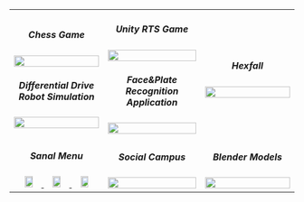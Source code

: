 <table>
	<tr>
		<td align="top" width="33%">
			<h5 align="center">Chess Game</h5>
			<div align="center">
				<a href="https://github.com/yilmazfatih6/chess/">
					<img src="https://github.com/yilmazfatih6/chess/blob/master/screenshot.png" style="display:block;" width="100%"/>
				</a>
			</div>
			<h5 align="center">Differential Drive Robot Simulation</h5>
			<div align="center">
				<a href="https://github.com/yilmazfatih6/DifferentialDriveSimulation/">
					<img src="https://github.com/yilmazfatih6/DifferentialDriveSimulation/blob/master/screenshot.png" style="display:block;" width="100%"/>
				</a>
			</div>
		</td>
		<td align="top" width="34%">
			<h5 align="center">Unity RTS Game</h5>
			<div align="center">
				<a href="https://github.com/yilmazfatih6/unity-rts">
					<img src="https://github.com/yilmazfatih6/unity-rts/blob/master/Assets/Images/screenshot.jpg" style="display:block;" width="100%"/>
				</a>
			</div>
			<h5 align="center">Face&Plate Recognition Application</h5>
			<div align="center">
				<a href="https://github.com/yilmazfatih6/image-processing-app">
					<img src="https://github.com/yilmazfatih6/image-processing-app/blob/master/app/assets/app.png" style="display:block;" width="100%"/>
				</a>
			</div>
		</td>
		<td align="top" width="33%">
			<h5 align="center">Hexfall</h5>
			<div align="center">
				<a href="https://github.com/yilmazfatih6/hexfall">
					<img src="https://github.com/yilmazfatih6/hexfall/blob/main/screenshot.jpeg" style="display:block;" width="100%"/>
				</a>
			</div>
		</td>
	</tr>
	<tr>
		<td align="top" width="33%">
			<h5 align="center">Sanal Menu</h5>
			<div align="center">
				<a href="https://github.com/yilmazfatih6/sanal_menu">
					<img src="https://github.com/yilmazfatih6/sanal_menu/blob/master/assets/screenshots/customer-menu.png" width="30%"/>
					<img src="https://github.com/yilmazfatih6/sanal_menu/blob/master/assets/screenshots/menu-item-popup.png" width="30%"/>
					<img src="https://github.com/yilmazfatih6/sanal_menu/blob/master/assets/screenshots/customer-orders.png" width="30%"/>
				</a>
			</div>
		</td>
		<td align="top" width="33%">
			<h5 align="center">Social Campus</h5>
			<div align="center">
				<a href="https://github.com/yilmazfatih6/socialcampus">
					<img src="https://github.com/yilmazfatih6/socialcampus/blob/master/Screenshots/welcome_page.png" width="100%"/>
				</a>
			</div>
		</td>
		<td align="top" width="33%">
			<h5 align="center">Blender Models</h5>
			<div align="center">
				<a href="https://github.com/yilmazfatih6/blender">
					<img src="https://github.com/yilmazfatih6/blender/blob/main/Character/Renders/Character.gif" width="100%"/>
				</a>
			</div>
		</td>
	</tr>
</table>
